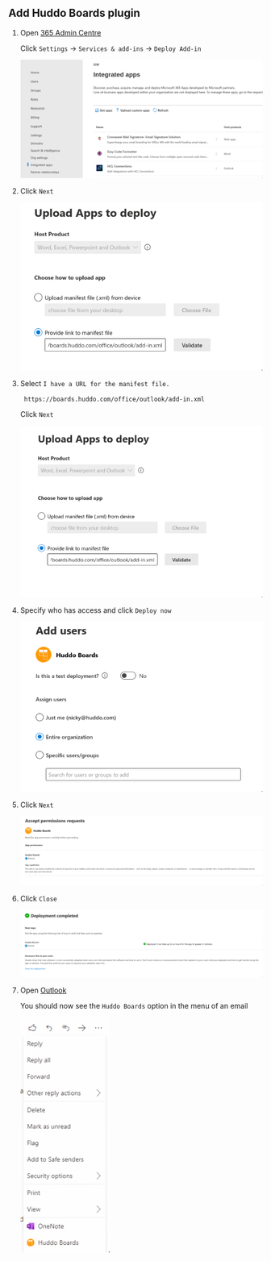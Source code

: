 ## Add Huddo Boards plugin

1. Open [365 Admin Centre](https://admin.microsoft.com/AdminPortal/Home#/Settings/AddIns)

      Click `Settings` -> `Services & add-ins` -> `Deploy Add-in`

      ![example](/assets/msgraph/outlook1.png)


1. Click `Next`

      ![example](/assets/msgraph/outlook2.png)

1. Select `I have a URL for the manifest file.`

        https://boards.huddo.com/office/outlook/add-in.xml

      Click `Next`

      ![example](/assets/msgraph/outlook3.png)

1. Specify who has access and click `Deploy now`

      ![example](/assets/msgraph/outlook4.png)

1. Click `Next`

      ![example](/assets/msgraph/outlook5.png)

1. Click `Close`

      ![example](/assets/msgraph/outlook6.png)

1. Open [Outlook](https://outlook.office365.com/mail/)

      You should now see the `Huddo Boards` option in the menu of an email

      ![example](/assets/msgraph/outlook7.png)

